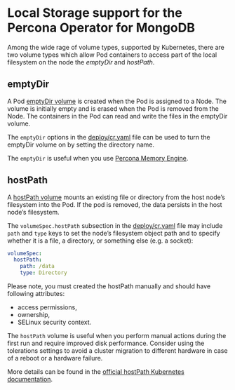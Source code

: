 # Local Storage support for the Percona Operator for MongoDB

Among the wide rage of volume types, supported by Kubernetes, there are two
volume types which allow Pod containers to access part of the local filesystem
on the node the *emptyDir* and *hostPath*.

## emptyDir

A Pod [emptyDir volume](https://kubernetes.io/docs/concepts/storage/volumes/#emptydir)
is created when the Pod is assigned to a Node. The volume is initially empty and
is erased when the Pod is removed from the Node. The containers in the Pod can
read and write the files in the emptyDir volume.

The `emptyDir` options in the [deploy/cr.yaml](https://github.com/percona/percona-server-mongodb-operator/blob/main/deploy/cr.yaml)
file can be used to turn the emptyDir volume on by setting the directory name.

The `emptyDir` is useful when you use [Percona Memory Engine](https://www.percona.com/doc/percona-server-for-mongodb/LATEST/inmemory.html).

## hostPath

A [hostPath volume](https://kubernetes.io/docs/concepts/storage/volumes/#hostpath)
mounts an existing file or directory from the host node’s filesystem into
the Pod. If the pod is removed, the data persists in the host node’s filesystem.

The `volumeSpec.hostPath` subsection in the
[deploy/cr.yaml](https://github.com/percona/percona-server-mongodb-operator/blob/main/deploy/cr.yaml)
file may include `path` and `type` keys to set the node’s filesystem object
path and to specify whether it is a file, a directory, or something else (e.g.
a socket):

```yaml
volumeSpec:
  hostPath:
    path: /data
    type: Directory
```

Please note, you must created the hostPath manually and should have following
attributes:

* access permissions,
* ownership,
* SELinux security context.

The `hostPath` volume is useful when you perform manual actions
during the first run and require improved disk performance.
Consider using the tolerations settings to avoid a cluster migration to
different hardware in case of a reboot or a hardware failure.

More details can be found in the [official hostPath Kubernetes documentation](https://kubernetes.io/docs/concepts/storage/volumes/#hostpath).
